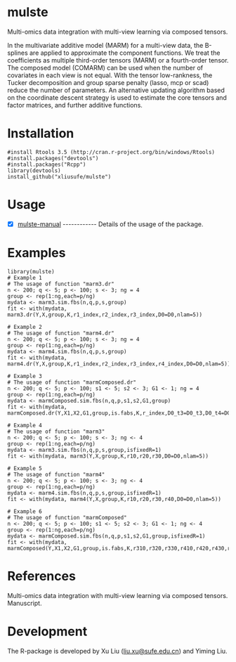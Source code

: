 # mulste
Multi-omics data integration with multi-view learning via composed tensors.
 
  In the multivariate additive model (MARM) for a multi-view data, the B-splines are applied to approximate the component functions. We treat the coefficients as multiple third-order tensors (MARM) or a fourth-order tensor. The composed model (COMARM) can be used when the number of covariates in each view is not equal. With the tensor low-rankness, the Tucker decomposition and group sparse penalty (lasso, mcp or scad) reduce the number of parameters. An alternative updating algorithm based on the coordinate descent strategy is used to estimate the core tensors and factor matrices, and further additive functions.
# Installation

    #install Rtools 3.5 (http://cran.r-project.org/bin/windows/Rtools)
    #install.packages("devtools")
    #install.packages("Rcpp")
    library(devtools)
    install_github("xliusufe/mulste")

# Usage

   - [x] [mulste-manual](https://github.com/xliusufe/mulste/blob/master/inst/mulste-manual.pdf) ------------ Details of the usage of the package.
# Examples
    
    library(mulste)
    # Example 1
    # The usage of function "marm3.dr"
    n <- 200; q <- 5; p <- 100; s <- 3; ng = 4
    group <- rep(1:ng,each=p/ng)
    mydata <- marm3.sim.fbs(n,q,p,s,group)
    fit <- with(mydata, marm3.dr(Y,X,group,K,r1_index,r2_index,r3_index,D0=D0,nlam=5))
    
    # Example 2
    # The usage of function "marm4.dr"
    n <- 200; q <- 5; p <- 100; s <- 3; ng = 4
    group <- rep(1:ng,each=p/ng)
    mydata <- marm4.sim.fbs(n,q,p,s,group)
    fit <- with(mydata, marm4.dr(Y,X,group,K,r1_index,r2_index,r3_index,r4_index,D0=D0,nlam=5))
    
    # Example 3
    # The usage of function "marmComposed.dr"
    n <- 200; q <- 5; p <- 100; s1 <- 5; s2 <- 3; G1 <- 1; ng = 4
    group <- rep(1:ng,each=p/ng)
    mydata <- marmComposed.sim.fbs(n,q,p,s1,s2,G1,group)
    fit <- with(mydata, marmComposed.dr(Y,X1,X2,G1,group,is.fabs,K,r_index,D0_t3=D0_t3,D0_t4=D0_t4,nlam=5))
    
    # Example 4
    # The usage of function "marm3"
    n <- 200; q <- 5; p <- 100; s <- 3; ng <- 4
    group <- rep(1:ng,each=p/ng)
    mydata <- marm3.sim.fbs(n,q,p,s,group,isfixedR=1)
    fit <- with(mydata, marm3(Y,X,group,K,r10,r20,r30,D0=D0,nlam=5))
    
    # Example 5
    # The usage of function "marm4"
    n <- 200; q <- 5; p <- 100; s <- 3; ng <- 4
    group <- rep(1:ng,each=p/ng)
    mydata <- marm4.sim.fbs(n,q,p,s,group,isfixedR=1)
    fit <- with(mydata, marm4(Y,X,group,K,r10,r20,r30,r40,D0=D0,nlam=5))
    
    # Example 6
    # The usage of function "marmComposed"
    n <- 200; q <- 5; p <- 100; s1 <- 5; s2 <- 3; G1 <- 1; ng <- 4
    group <- rep(1:ng,each=p/ng)
    mydata <- marmComposed.sim.fbs(n,q,p,s1,s2,G1,group,isfixedR=1)
    fit <- with(mydata, marmComposed(Y,X1,X2,G1,group,is.fabs,K,r310,r320,r330,r410,r420,r430,r440,D0_t3=D0_t3,D0_t4=D0_t4,nlam=5))
    

 
 # References
Multi-omics data integration with multi-view learning via composed tensors. Manuscript.

# Development
The R-package is developed by Xu Liu (liu.xu@sufe.edu.cn) and Yiming Liu.
